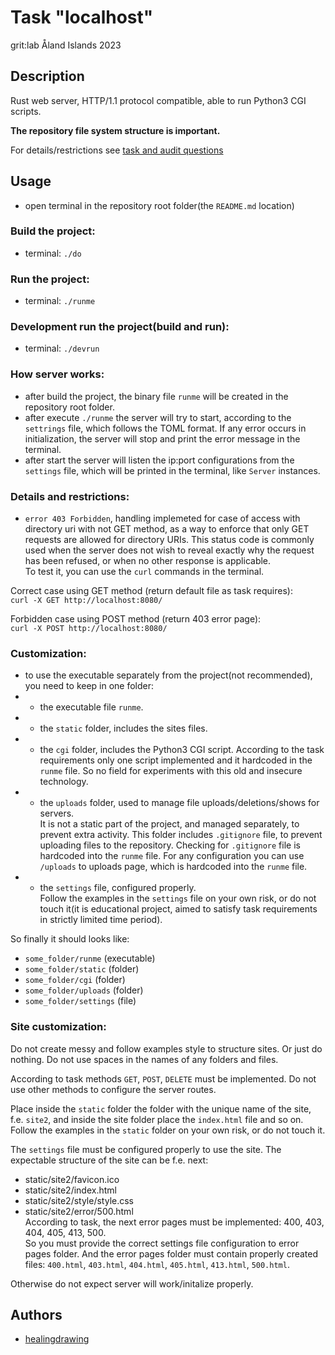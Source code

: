 # Task "localhost"
grit:lab Åland Islands 2023

## Description
Rust web server, HTTP/1.1 protocol compatible, able to run Python3 CGI scripts.  

**The repository file system structure is important.**  

For details/restrictions see [task and audit questions](https://github.com/01-edu/public/tree/master/subjects/localhost)

## Usage
- open terminal in the repository root folder(the `README.md` location)

### Build the project:
- terminal: `./do`

### Run the project:
- terminal: `./runme`

### Development run the project(build and run):
- terminal: `./devrun`

### How server works:

- after build the project, the binary file `runme` will be created in the repository root folder.
- after execute `./runme` the server will try to start, according to the `settrings` file, which follows the TOML format. If any error occurs in initialization, the server will stop and print the error message in the terminal.
- after start the server will listen the ip:port configurations from the `settings` file, which will be printed in the terminal, like `Server` instances.

### Details and restrictions:

- `error 403 Forbidden`,  handling implemeted for case of access with directory uri with not GET method, as a way to enforce that only GET requests are allowed for directory URIs. This status code is commonly used when the server does not wish to reveal exactly why the request has been refused, or when no other response is applicable.  
To test it, you can use the `curl` commands in the terminal.  

Correct case using GET method (return default file as task requires):  
`
curl -X GET http://localhost:8080/
`  

Forbidden case using POST method (return 403 error page):  
`
curl -X POST http://localhost:8080/
`

### Customization:

- to use the executable separately from the project(not recommended), you need to keep in one folder:
- - the executable file `runme`.
- - the `static` folder, includes the sites files.
- - the `cgi` folder, includes the Python3 CGI script.
According to the task requirements only one script implemented and it hardcoded in the `runme` file. So no field for experiments with this old and insecure technology.
- - the `uploads` folder, used to manage file uploads/deletions/shows for servers.  
It is not a static part of the project, and managed separately, to prevent extra activity. This folder includes `.gitignore` file, to prevent uploading files to the repository. Checking for `.gitignore` file is hardcoded into the `runme` file.
For any configuration you can use `/uploads` to uploads page, which is hardcoded into the `runme` file.
- - the `settings` file, configured properly.  
Follow the examples in the `settings` file on your own risk, or do not touch it(it is educational project, aimed to satisfy task requirements in strictly limited time period).  

So finally it should looks like:
- `some_folder/runme` (executable)
- `some_folder/static` (folder)
- `some_folder/cgi` (folder)
- `some_folder/uploads` (folder)
- `some_folder/settings` (file)

### Site customization:

Do not create messy and follow examples style to structure sites. Or just do nothing.
Do not use spaces in the names of any folders and files.  

According to task methods `GET`, `POST`, `DELETE` must be implemented. 
Do not use other methods to configure the server routes.  

Place inside the `static` folder the folder with the unique name of the site, f.e. `site2`, and inside the site folder place the `index.html` file and so on.  
Follow the examples in the `static` folder on your own risk, or do not touch it.  

The `settings` file must be configured properly to use the site.
The expectable structure of the site can be f.e. next:
- static/site2/favicon.ico
- static/site2/index.html
- static/site2/style/style.css
- static/site2/error/500.html  
According to task, the next error pages must be implemented: 400, 403, 404, 405, 413, 500.  
So you must provide the correct settings file configuration to error pages folder. And the error pages folder must contain properly created files: `400.html`, `403.html`, `404.html`, `405.html`, `413.html`, `500.html`.  

Otherwise do not expect server will work/initalize properly.

## Authors
- [healingdrawing](https://healingdrawing.github.io)
